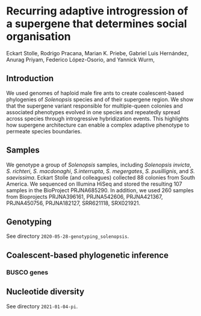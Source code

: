 # Recurring adaptive introgression of a supergene that determines social organisation
Eckart Stolle, Rodrigo Pracana, Marian K. Priebe, Gabriel Luis Hernández, Anurag Priyam, Federico López-Osorio, and Yannick Wurm,

## Introduction
We used genomes of haploid male fire ants to create coalescent-based phylogenies of _Solenopsis_ species and of their supergene region. We show that the supergene variant responsible for multiple-queen colonies and associated phenotypes evolved in one species and repeatedly spread across species through introgressive hybridization events. This highlights how supergene architecture can enable a complex adaptive phenotype to permeate species boundaries.

## Samples
We genotype a group of _Solenopsis_ samples, including _Solenopsis invicta_, _S. richteri_,  _S. macdonaghi_, _S.interrupta_, _S. megergates_, _S. pusillignis_, and _S. saevissima_. Eckart Stolle (and colleagues) collected 88 colonies from South America. We sequenced on Illumina HiSeq and stored the resulting 107 samples in the BioProject PRJNA685290. In addition, we used 260 samples from Bioprojects PRJNA396161, PRJNA542606, PRJNA421367, PRJNA450756, PRJNA182127, SRR621118, SRX021921.

## Genotyping

See directory `2020-05-28-genotyping_solenopsis`.

## Coalescent-based phylogenetic inference

### BUSCO genes

## Nucleotide diversity
See directory `2021-01-04-pi`.
